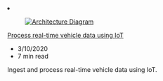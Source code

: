 <!-- This file is automatically generated by build/architectures/build_index.py. Any updates will be lost. -->

<!-- markdownlint-disable MD033 -->

<li class="grid-item item-column" data-categories="Internet of Things Analytics ">
<article class="card">
    <div class="card-header has-margin-bottom-none" aria-hidden="true">
        <figure class="image diagram has-height-175 has-overflow-hidden level">
            <a href="/azure/architecture/example-scenario/data/realtime-analytics-vehicle-iot"><img src="/azure/architecture/browse/thumbs/realtime-analytics-vehicle-iot.png" class="diagram" alt="Architecture Diagram" data-linktype="relative-path"></a>
        </figure>
    </div>
    <div class="card-content">
        <a class="card-content-title has-margin-top-none" href="/azure/architecture/example-scenario/data/realtime-analytics-vehicle-iot">
            <p>Process real-time vehicle data using IoT</p>
        </a>
        <ul class="card-content-metadata">
            <li>3/10/2020</li>
            <li>7 min read</li>
        </ul>
        <p class="card-content-description">Ingest and process real-time vehicle data using IoT.</p>
        <div class="bottom-to-top-fade is-hidden-mobile"></div>
    </div>
</article>
</li>
